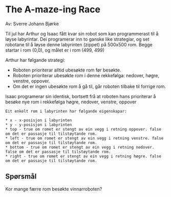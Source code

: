 # The A-maze-ing Race

Av: Sverre Johann Bjørke

Til jul har Arthur og Isaac fått kvar sin robot som kan programmerast til å løyse labyrintar. Dei programerar inn to ganske like strategiar, og set robotane til å løyse denne labyrinten (zippet) på 500x500 rom. Begge startar i rom (0,0), og målet er i rom (499, 499)

Arthur har følgande strategi:

* Roboten prioriterar alltid ubesøkte rom før besøkte.
* Roboten prioriterar ubesøkte rom i denne rekkefølga: nedover, høgre, venstre, oppover.
* Om det er ingen ubesøkte rom å gå til, går roboten tilbake til forrige rom.

Isaac programerar sin identisk, bortsett frå at roboten hans prioriterar å besøke nye rom i rekkefølga høgre, nedover, venstre, oppover

```
Eit enkelt rom i labyrinten har følgande eigenskapar: 

* x - x-posisjon i labyrinten 
* y - y-posisjon i labyrinten 
* top - true om romet er stengt av ein vegg i retning oppover. false om det er passasje til tilstøytande rom. 
* left - true om romet er stengt av ein vegg i retning venstre. false om det er passasje til tilstøytande rom. 
* bottom - true om romet er stengt av ein vegg i retning nedover. false om det er passasje til tilstøytande rom. 
* right - true om romet er stengt av ein vegg i retning høgre. false om det er passasje til tilstøytande rom.
```

## Spørsmål

Kor mange færre rom besøkte vinnarroboten?
